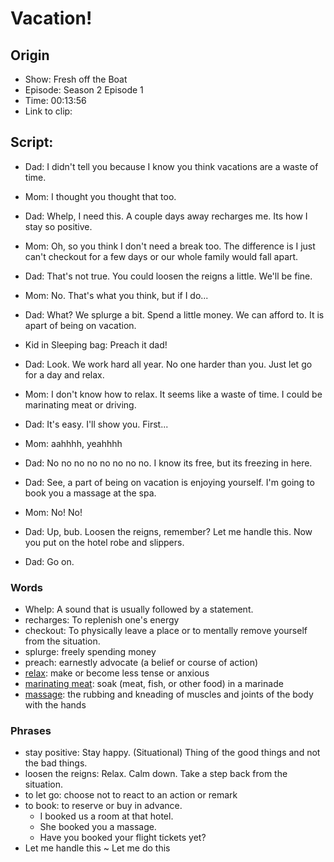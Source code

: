 # Vacation!
## Origin
- Show: Fresh off the Boat
- Episode: Season 2 Episode 1
- Time: 00:13:56
- Link to clip: 

## Script:
- Dad: I didn't tell you because I know you think vacations are a waste of time.

- Mom: I thought you thought that too.

- Dad: Whelp, I need this. A couple days away recharges me. Its how I stay so positive.

- Mom: Oh, so you think I don't need a break too. The difference is I just can't checkout for a few days or our whole family would fall apart.

- Dad: That's not true. You could loosen the reigns a little. We'll be fine.

- Mom: No. That's what you think, but if I do...

- Dad: What? We splurge a bit. Spend a little money. We can afford to. It is apart of being on vacation.

- Kid in Sleeping bag: Preach it dad!

- Dad: Look. We work hard all year. No one harder than you. Just let go for a day and relax.

- Mom: I don't know how to relax. It seems like a waste of time. I could be marinating meat or driving.

- Dad: It's easy. I'll show you. First...

- Mom: aahhhh, yeahhhh

- Dad: No no no no no no no no. I know its free, but its freezing in here.

- Dad: See, a part of being on vacation is enjoying yourself. I'm going to book you a massage at the spa.

- Mom: No! No!

- Dad: Up, bub. Loosen the reigns, remember? Let me handle this. Now you put on the hotel robe and slippers.

- Dad: Go on.

### Words
- Whelp: A sound that is usually followed by a statement.
- recharges: To replenish one's energy 
- checkout: To physically leave a place or to mentally remove yourself from the situation. 
- splurge: freely spending money
- preach: earnestly advocate (a belief or course of action)
- [relax](https://cn.bing.com/images/search?q=People+Relaxing&FORM=RESTAB): make or become less tense or anxious
- [marinating meat](https://cn.bing.com/images/search?q=define%3amarinating+meat&form=HDRSC2&first=1&cw=1084&ch=533): soak (meat, fish, or other food) in a marinade
- [massage](https://cn.bing.com/images/search?q=massage&qs=n&form=QBIR&sp=-1&pq=massage&sc=8-7&sk=&cvid=D2F89B1700F84FB0BEBE8507EE7EB11D): the rubbing and kneading of muscles and joints of the body with the hands


### Phrases
- stay positive: Stay happy. (Situational) Thing of the good things and not the bad things.
- loosen the reigns: Relax. Calm down. Take a step back from the situation.
- to let go: choose not to react to an action or remark
- to book: to reserve or buy in advance.
	- I booked us a room at that hotel.
	- She booked you a massage.
	- Have you booked your flight tickets yet?
- Let me handle this ~ Let me do this

